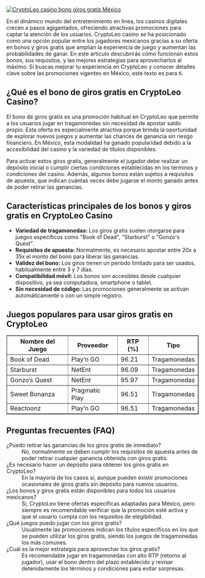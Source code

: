 [![CryptoLeo casino bono giros gratis México](https://123-caf.pages.dev/gitsignup.png)](https://vrmoo.ru/Bt82HjjY)

<p>En el dinámico mundo del entretenimiento en línea, los casinos digitales crecen a pasos agigantados, ofreciendo atractivas promociones para captar la atención de los usuarios. CryptoLeo casino se ha posicionado como una opción popular entre los jugadores mexicanos gracias a su oferta en bonos y giros gratis que amplían la experiencia de juego y aumentan las probabilidades de ganar. En este artículo descubrirás cómo funcionan estos bonos, sus requisitos, y las mejores estrategias para aprovecharlos al máximo. Si buscas mejorar tu experiencia en CryptoLeo y conocer detalles clave sobre las promociones vigentes en México, este texto es para ti.</p>  <h2>¿Qué es el bono de giros gratis en CryptoLeo Casino?</h2> <p>El bono de giros gratis es una promoción habitual en CryptoLeo que permite a los usuarios jugar en tragamonedas sin necesidad de apostar saldo propio. Esta oferta es especialmente atractiva porque brinda la oportunidad de explorar nuevos juegos y aumentar las chances de ganancia sin riesgo financiero. En México, esta modalidad ha ganado popularidad debido a la accesibilidad del casino y la variedad de títulos disponibles.</p> <p>Para activar estos giros gratis, generalmente el jugador debe realizar un depósito inicial o cumplir ciertas condiciones establecidas en los términos y condiciones del casino. Además, algunos bonos están sujetos a requisitos de apuesta, que indican cuántas veces debe jugarse el monto ganado antes de poder retirar las ganancias.</p>  <h2>Características principales de los bonos y giros gratis en CryptoLeo Casino</h2> <ul> <li><strong>Variedad de tragamonedas:</strong> Los giros gratis suelen otorgarse para juegos específicos como "Book of Dead", "Starburst" o "Gonzo's Quest".</li> <li><strong>Requisitos de apuesta:</strong> Normalmente, es necesario apostar entre 20x a 35x el monto del bono para liberar las ganancias.</li> <li><strong>Validez del bono:</strong> Los giros tienen un período limitado para ser usados, habitualmente entre 3 y 7 días.</li> <li><strong>Compatibilidad móvil:</strong> Los bonos son accesibles desde cualquier dispositivo, ya sea computadora, smartphone o tablet.</li> <li><strong>Sin necesidad de código:</strong> Las promociones generalmente se activan automáticamente o con un simple registro.</li> </ul>  <h2>Juegos populares para usar giros gratis en CryptoLeo</h2> <table border="1" cellpadding="5" cellspacing="0"> <thead> <tr> <th>Nombre del Juego</th> <th>Proveedor</th> <th>RTP (%)</th> <th>Tipo</th> </tr> </thead> <tbody> <tr> <td>Book of Dead</td> <td>Play’n GO</td> <td>96.21</td> <td>Tragamonedas</td> </tr> <tr> <td>Starburst</td> <td>NetEnt</td> <td>96.09</td> <td>Tragamonedas</td> </tr> <tr> <td>Gonzo’s Quest</td> <td>NetEnt</td> <td>95.97</td> <td>Tragamonedas</td> </tr> <tr> <td>Sweet Bonanza</td> <td>Pragmatic Play</td> <td>96.51</td> <td>Tragamonedas</td> </tr> <tr> <td>Reactoonz</td> <td>Play’n GO</td> <td>96.51</td> <td>Tragamonedas</td> </tr> </tbody> </table>  <h2>Preguntas frecuentes (FAQ)</h2> <dl> <dt>¿Puedo retirar las ganancias de los giros gratis de inmediato?</dt> <dd>No, normalmente se deben cumplir los requisitos de apuesta antes de poder retirar cualquier ganancia obtenida con giros gratis.</dd>  <dt>¿Es necesario hacer un depósito para obtener los giros gratis en CryptoLeo?</dt> <dd>En la mayoría de los casos sí, aunque pueden existir promociones ocasionales de giros gratis sin depósito para nuevos usuarios.</dd>  <dt>¿Los bonos y giros gratis están disponibles para todos los usuarios mexicanos?</dt> <dd>Sí, CryptoLeo tiene ofertas específicas adaptadas para México, pero siempre es recomendable verificar que la promoción esté activa y que el usuario cumpla con los requisitos de elegibilidad.</dd>  <dt>¿Qué juegos puedo jugar con los giros gratis?</dt> <dd>Usualmente las promociones indican los títulos específicos en los que se pueden utilizar los giros gratis, siendo los juegos de tragamonedas los más comunes.</dd>  <dt>¿Cuál es la mejor estrategia para aprovechar los giros gratis?</dt> <dd>Es recomendable jugar en tragamonedas con alto RTP (retorno al jugador), usar el bono dentro del plazo establecido y revisar detenidamente los términos y condiciones para evitar sorpresas.</dd> </dl>